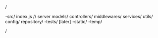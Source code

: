 /  

   -src/
       index.js // server
       models/
       controllers/
       middlewares/
       services/
       utils/
       config/
       repository/
    -tests/ [later]
    -static/
    -temp/


/